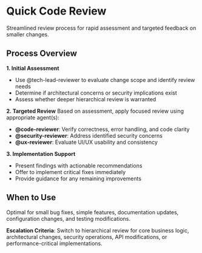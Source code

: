 # Quick Code Review

Streamlined review process for rapid assessment and targeted feedback on smaller changes.

## Process Overview

**1. Initial Assessment**
- Use @tech-lead-reviewer to evaluate change scope and identify review needs
- Determine if architectural concerns or security implications exist
- Assess whether deeper hierarchical review is warranted

**2. Targeted Review**
Based on assessment, apply focused review using appropriate agent(s):
- **@code-reviewer**: Verify correctness, error handling, and code clarity
- **@security-reviewer**: Address identified security concerns
- **@ux-reviewer**: Evaluate UI/UX usability and consistency

**3. Implementation Support**
- Present findings with actionable recommendations
- Offer to implement critical fixes immediately
- Provide guidance for any remaining improvements

## When to Use
Optimal for small bug fixes, simple features, documentation updates, configuration changes, and testing modifications.

**Escalation Criteria**: Switch to hierarchical review for core business logic, architectural changes, security operations, API modifications, or performance-critical implementations.